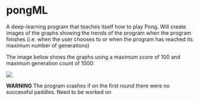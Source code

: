 # pongML
A deep-learning program that teaches itself how to play Pong. Will create images of the graphs showing the trends of the program when the program finishes (i.e. when the user chooses to or when the program has reached its maximum number of generations)

The image below shows the graphs using a maximum score of 100 and maximum generation count of 1000:

<img src="pongML_003_17-19-26.png">

**WARNING** The program crashes if on the first round there were no successful paddles. Need to be worked on